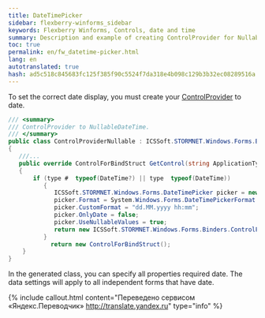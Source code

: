 ```yaml
--- 
title: DateTimePicker 
sidebar: flexberry-winforms_sidebar 
keywords: Flexberry Winforms, Controls, date and time 
summary: Description and example of creating ControlProvider for NullableDateTime 
toc: true 
permalink: en/fw_datetime-picker.html 
lang: en 
autotranslated: true 
hash: ad5c518c845683fc125f385f90c5524f7da318e4b098c129b3b32ec08289516a 
--- 
```


To set the correct date display, you must create your [ControlProvider](fw_control-provider-winforms.html) to date. 

```csharp
/// <summary> 
/// ControlProvider to NullableDateTime. 
/// </summary> 
public class ControlProviderNullable : ICSSoft.STORMNET.Windows.Forms.Binders.ControlProvider
{
   ///... 
   public override ControlForBindStruct GetControl(string ApplicationType, Type type, View view, string propertyName, object initControl)
   {
       if (type #  typeof(DateTime?) || type  typeof(DateTime))
          {
             ICSSoft.STORMNET.Windows.Forms.DateTimePicker picker = new ICSSoft.STORMNET.Windows.Forms.DateTimePicker();
             picker.Format = System.Windows.Forms.DateTimePickerFormat.Custom;
             picker.CustomFormat = "dd.MM.yyyy hh:mm";
             picker.OnlyDate = false;
             picker.UseNullableValues = true;
             return new ICSSoft.STORMNET.Windows.Forms.Binders.ControlForBindStruct(picker, "ObjectValue", new System.Type[] { typeof(ICSSoft.STORMNET.UserDataTypes.NullableDateTime), typeof(System.DateTime) });
          }
            return new ControlForBindStruct();
    }
}
``` 

In the generated class, you can specify all properties required date. The data settings will apply to all independent forms that have date. 



{% include callout.html content="Переведено сервисом «Яндекс.Переводчик» <http://translate.yandex.ru>" type="info" %}